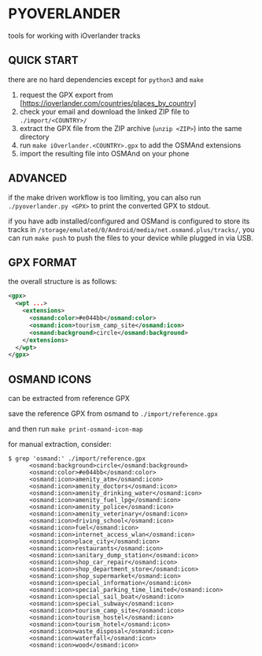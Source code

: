 # PYOVERLANDER

tools for working with iOverlander tracks

## QUICK START

there are no hard dependencies except for `python3` and `make`

1. request the GPX export from [https://ioverlander.com/countries/places_by_country]
1. check your email and download the linked ZIP file to `./import/<COUNTRY>/`
1. extract the GPX file from the ZIP archive (`unzip <ZIP>`) into the same directory
1. run `make iOverlander.<COUNTRY>.gpx` to add the OSMAnd extensions
1. import the resulting file into OSMAnd on your phone

## ADVANCED

if the make driven workflow is too limiting, you can also run
`./pyoverlander.py <GPX>` to print the converted GPX to stdout.

if you have adb installed/configured and OSMand is configured to store its
tracks in `/storage/emulated/0/Android/media/net.osmand.plus/tracks/`, you
can run `make push` to push the files to your device while plugged in via USB.

## GPX FORMAT

the overall structure is as follows:

```xml
<gpx>
  <wpt ...>
    <extensions>
      <osmand:color>#e044bb</osmand:color>
      <osmand:icon>tourism_camp_site</osmand:icon>
      <osmand:background>circle</osmand:background>
    </extensions>
  </wpt>
</gpx>
```

## OSMAND ICONS

can be extracted from reference GPX

save the reference GPX from osmand to `./import/reference.gpx`

and then run `make print-osmand-icon-map`

for manual extraction, consider:

```shell
$ grep 'osmand:' ./import/reference.gpx
      <osmand:background>circle</osmand:background>
      <osmand:color>#e044bb</osmand:color>
      <osmand:icon>amenity_atm</osmand:icon>
      <osmand:icon>amenity_doctors</osmand:icon>
      <osmand:icon>amenity_drinking_water</osmand:icon>
      <osmand:icon>amenity_fuel_lpg</osmand:icon>
      <osmand:icon>amenity_police</osmand:icon>
      <osmand:icon>amenity_veterinary</osmand:icon>
      <osmand:icon>driving_school</osmand:icon>
      <osmand:icon>fuel</osmand:icon>
      <osmand:icon>internet_access_wlan</osmand:icon>
      <osmand:icon>place_city</osmand:icon>
      <osmand:icon>restaurants</osmand:icon>
      <osmand:icon>sanitary_dump_station</osmand:icon>
      <osmand:icon>shop_car_repair</osmand:icon>
      <osmand:icon>shop_department_store</osmand:icon>
      <osmand:icon>shop_supermarket</osmand:icon>
      <osmand:icon>special_information</osmand:icon>
      <osmand:icon>special_parking_time_limited</osmand:icon>
      <osmand:icon>special_sail_boat</osmand:icon>
      <osmand:icon>special_subway</osmand:icon>
      <osmand:icon>tourism_camp_site</osmand:icon>
      <osmand:icon>tourism_hostel</osmand:icon>
      <osmand:icon>tourism_hotel</osmand:icon>
      <osmand:icon>waste_disposal</osmand:icon>
      <osmand:icon>waterfall</osmand:icon>
      <osmand:icon>wood</osmand:icon>
```
